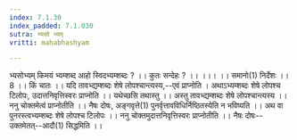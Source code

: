 ```yaml
---
index: 7.1.30
index_padded: 7.1.030
sutra: भ्यसो भ्यम्
vritti: mahabhashyam

---
```

 भ्यसोभ्यम् किमयं भ्यम्शब्द आहो स्विदभ्यम्शब्दः ? ।। कुतः सन्देहः ? ।। ।।। ।। समानो(1) निर्देशः ।। 8 ।। किं चातः ।। यदि तावभ्द्यम्शब्दः शेषे लोपश्चान्त्यस्य,--एवं प्राप्नोति । अथाऽभ्यम्शब्दः शेषे लोपश्च टिलोपः, उदात्तनिवृत्तिस्वरः प्राप्नोति ।। यथेच्छसि तथास्तु ।। अस्तु तावभ्द्यम्शब्दः शेषे लोपश्चान्त्यस्य ।। ननु चोक्तमेत्वं प्राप्नोतीति ।। नैषः दोषः, अङ्गवृत्ते(1) पुनर्वृत्तावविधिर्निष्ठितस्येति न भविष्यति ।। अथ वा पुनरस्त्वभ्यम्शब्दः शेषे लोपश्च टिलोपः ।। ननु चोक्तमुदात्तनिवृत्तिस्वरः प्राप्नोतीति ।। नैषः दोषः--उक्तमेतत्--आदौ(1) सिद्धमिति ।। 
